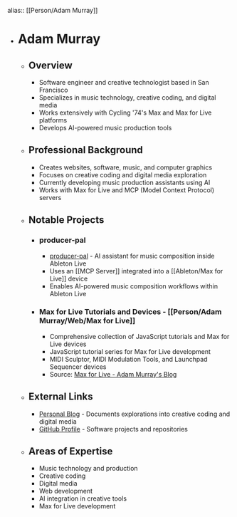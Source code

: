 alias:: [[Person/Adam Murray]]

- # Adam Murray
	- ## Overview
		- Software engineer and creative technologist based in San Francisco
		- Specializes in music technology, creative coding, and digital media
		- Works extensively with Cycling '74's Max and Max for Live platforms
		- Develops AI-powered music production tools
	- ## Professional Background
		- Creates websites, software, music, and computer graphics
		- Focuses on creative coding and digital media exploration
		- Currently developing music production assistants using AI
		- Works with Max for Live and MCP (Model Context Protocol) servers
	- ## Notable Projects
		- ### producer-pal
			- [producer-pal](https://github.com/adamjmurray/producer-pal) - AI assistant for music composition inside Ableton Live
			- Uses an [[MCP Server]] integrated into a [[Ableton/Max for Live]] device
			- Enables AI-powered music composition workflows within Ableton Live
		- ### Max for Live Tutorials and Devices - [[Person/Adam Murray/Web/Max for Live]]
			- Comprehensive collection of JavaScript tutorials and Max for Live devices
			- JavaScript tutorial series for Max for Live development
			- MIDI Sculptor, MIDI Modulation Tools, and Launchpad Sequencer devices
			- Source: [Max for Live - Adam Murray's Blog](https://adammurray.link/max-for-live)
	- ## External Links
		- [Personal Blog](https://adammurray.link/) - Documents explorations into creative coding and digital media
		- [GitHub Profile](https://github.com/adamjmurray) - Software projects and repositories
	- ## Areas of Expertise
		- Music technology and production
		- Creative coding
		- Digital media
		- Web development
		- AI integration in creative tools
		- Max for Live development